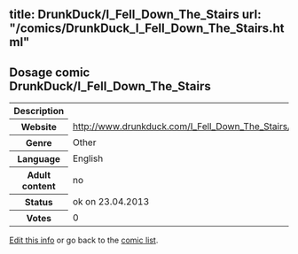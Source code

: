 title: DrunkDuck/I_Fell_Down_The_Stairs
url: "/comics/DrunkDuck_I_Fell_Down_The_Stairs.html"
---
Dosage comic DrunkDuck/I_Fell_Down_The_Stairs
-----------------------------------------

<table class="comicinfo">
<tr>
<th>Description</th><td></td>
</tr>
<tr>
<th>Website</th><td><a href="http://www.drunkduck.com/I_Fell_Down_The_Stairs/">http://www.drunkduck.com/I_Fell_Down_The_Stairs/</a></td>
</tr>
<tr>
<th>Genre</th><td>Other</td>
</tr>
<tr>
<th>Language</th><td>English</td>
</tr>
<tr>
<th>Adult content</th><td>no</td>
</tr>
<tr>
<th>Status</th><td>ok on 23.04.2013</td>
</tr>
<tr>
<th>Votes</th><td>0</div></td>
</tr>
</table>

[Edit this info](/comics/DrunkDuck_I_Fell_Down_The_Stairs_edit.html) or go back to the [comic list](../comic-index.html).
